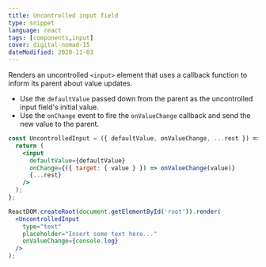 ```yaml
---
title: Uncontrolled input field
type: snippet
language: react
tags: [components,input]
cover: digital-nomad-15
dateModified: 2020-11-03
---
```


Renders an uncontrolled `<input>` element that uses a callback function to inform its parent about value updates.

- Use the `defaultValue` passed down from the parent as the uncontrolled input field's initial value.
- Use the `onChange` event to fire the `onValueChange` callback and send the new value to the parent.

```jsx
const UncontrolledInput = ({ defaultValue, onValueChange, ...rest }) => {
  return (
    <input
      defaultValue={defaultValue}
      onChange={({ target: { value } }) => onValueChange(value)}
      {...rest}
    />
  );
};
```

```jsx
ReactDOM.createRoot(document.getElementById('root')).render(
  <UncontrolledInput
    type="text"
    placeholder="Insert some text here..."
    onValueChange={console.log}
  />
);
```
